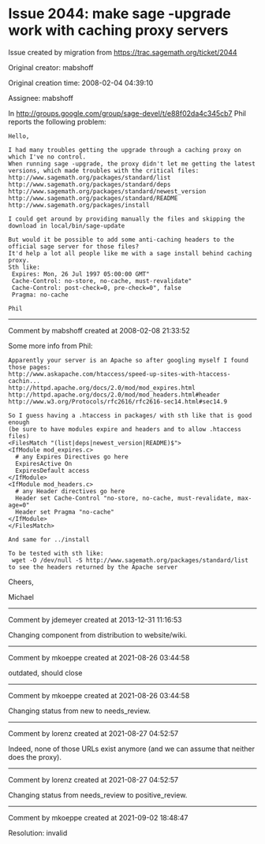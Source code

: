 # Issue 2044: make sage -upgrade work with caching proxy servers

Issue created by migration from https://trac.sagemath.org/ticket/2044

Original creator: mabshoff

Original creation time: 2008-02-04 04:39:10

Assignee: mabshoff

In http://groups.google.com/group/sage-devel/t/e88f02da4c345cb7 Phil reports the following problem:

```
Hello,

I had many troubles getting the upgrade through a caching proxy on
which I've no control.
When running sage -upgrade, the proxy didn't let me getting the latest
versions, which made troubles with the critical files:
http://www.sagemath.org/packages/standard/list
http://www.sagemath.org/packages/standard/deps
http://www.sagemath.org/packages/standard/newest_version
http://www.sagemath.org/packages/standard/README
http://www.sagemath.org/packages/install

I could get around by providing manually the files and skipping the
download in local/bin/sage-update

But would it be possible to add some anti-caching headers to the
official sage server for those files?
It'd help a lot all people like me with a sage install behind caching
proxy.
Sth like:
 Expires: Mon, 26 Jul 1997 05:00:00 GMT"
 Cache-Control: no-store, no-cache, must-revalidate"
 Cache-Control: post-check=0, pre-check=0", false
 Pragma: no-cache

Phil 
```



---

Comment by mabshoff created at 2008-02-08 21:33:52

Some more info from Phil:

```
Apparently your server is an Apache so after googling myself I found
those pages:
http://www.askapache.com/htaccess/speed-up-sites-with-htaccess-cachin...
http://httpd.apache.org/docs/2.0/mod/mod_expires.html
http://httpd.apache.org/docs/2.0/mod/mod_headers.html#header
http://www.w3.org/Protocols/rfc2616/rfc2616-sec14.html#sec14.9

So I guess having a .htaccess in packages/ with sth like that is good
enough
(be sure to have modules expire and headers and to allow .htaccess
files)
<FilesMatch "(list|deps|newest_version|README)$">
<IfModule mod_expires.c>
  # any Expires Directives go here
  ExpiresActive On
  ExpiresDefault access
</IfModule>
<IfModule mod_headers.c>
  # any Header directives go here
  Header set Cache-Control "no-store, no-cache, must-revalidate, max-
age=0"
  Header set Pragma "no-cache"
</IfModule>
</FilesMatch>

And same for ../install

To be tested with sth like:
 wget -O /dev/null -S http://www.sagemath.org/packages/standard/list
to see the headers returned by the Apache server 
```


Cheers,

Michael


---

Comment by jdemeyer created at 2013-12-31 11:16:53

Changing component from distribution to website/wiki.


---

Comment by mkoeppe created at 2021-08-26 03:44:58

outdated, should close


---

Comment by mkoeppe created at 2021-08-26 03:44:58

Changing status from new to needs_review.


---

Comment by lorenz created at 2021-08-27 04:52:57

Indeed, none of those URLs exist anymore (and we can assume that neither does the proxy).


---

Comment by lorenz created at 2021-08-27 04:52:57

Changing status from needs_review to positive_review.


---

Comment by mkoeppe created at 2021-09-02 18:48:47

Resolution: invalid
